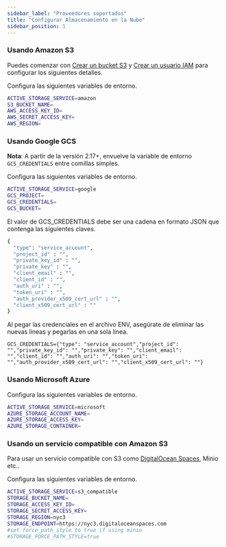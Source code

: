 ```yaml
---
sidebar_label: "Proveedores soportados"
title: "Configurar Almacenamiento en la Nube"
sidebar_position: 1
---
```


### Usando Amazon S3

Puedes comenzar con [Crear un bucket S3](https://docs.aws.amazon.com/AmazonS3/latest/gsg/CreatingABucket.html) y [Crear un usuario IAM](https://docs.aws.amazon.com/IAM/latest/UserGuide/id_users_create.html) para configurar los siguientes detalles.

Configura las siguientes variables de entorno.

```bash
ACTIVE_STORAGE_SERVICE=amazon
S3_BUCKET_NAME=
AWS_ACCESS_KEY_ID=
AWS_SECRET_ACCESS_KEY=
AWS_REGION=
```

### Usando Google GCS

**Nota**: A partir de la versión 2.17+, envuelve la variable de entorno `GCS_CREDENTIALS` entre comillas simples.

Configura las siguientes variables de entorno.

```bash
ACTIVE_STORAGE_SERVICE=google
GCS_PROJECT=
GCS_CREDENTIALS=
GCS_BUCKET=
```

El valor de GCS_CREDENTIALS debe ser una cadena en formato JSON que contenga las siguientes claves.

```bash
{
  "type": "service_account",
  "project_id" : "",
  "private_key_id" : "",
  "private_key" : "",
  "client_email" : "",
  "client_id" : "",
  "auth_uri" : "",
  "token_uri" : "",
  "auth_provider_x509_cert_url" : "",
  "client_x509_cert_url" : ""
}
```

Al pegar las credenciales en el archivo ENV, asegúrate de eliminar las nuevas líneas y pegarlas en una sola línea.

```
GCS_CREDENTIALS={"type": "service_account","project_id": "","private_key_id": "","private_key": "","client_email": "","client_id": "","auth_uri": "","token_uri": "","auth_provider_x509_cert_url": "","client_x509_cert_url": ""}
```

### Usando Microsoft Azure

Configura las siguientes variables de entorno.

```bash
ACTIVE_STORAGE_SERVICE=microsoft
AZURE_STORAGE_ACCOUNT_NAME=
AZURE_STORAGE_ACCESS_KEY=
AZURE_STORAGE_CONTAINER=
```


### Usando un servicio compatible con Amazon S3

Para usar un servicio compatible con S3 como [DigitalOcean Spaces](https://www.digitalocean.com/docs/spaces/resources/s3-sdk-examples/#configure-a-client), Minio etc..

Configura las siguientes variables de entorno.

```bash
ACTIVE_STORAGE_SERVICE=s3_compatible
STORAGE_BUCKET_NAME=
STORAGE_ACCESS_KEY_ID=
STORAGE_SECRET_ACCESS_KEY=
STORAGE_REGION=nyc3
STORAGE_ENDPOINT=https://nyc3.digitaloceanspaces.com
#set force_path_style to true if using minio
#STORAGE_FORCE_PATH_STYLE=true
```
